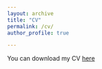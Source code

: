 ```yaml
---
layout: archive
title: "CV"
permalink: /cv/
author_profile: true

---
```

You can download my CV [here]("cv_nek_LR.PDF")

